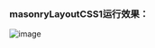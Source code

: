 ### masonryLayoutCSS1运行效果：
![image](https://user-images.githubusercontent.com/45189757/134757034-dd9bd4dd-cf62-4eb6-bee9-5f29e19d01b4.png)
